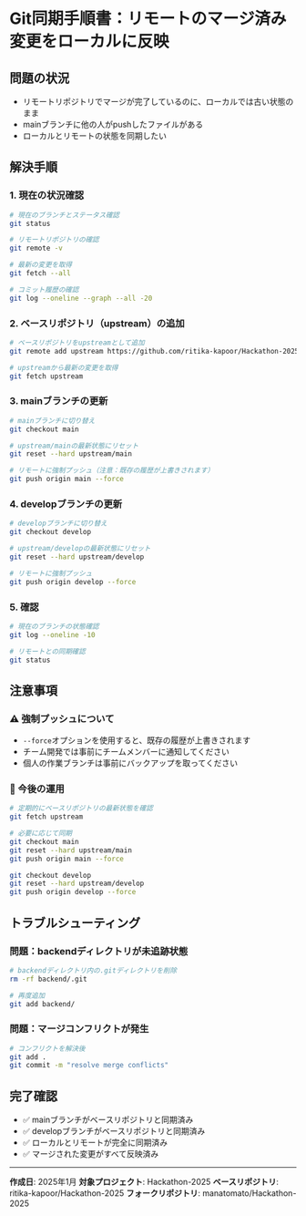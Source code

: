 # Git同期手順書：リモートのマージ済み変更をローカルに反映

## 問題の状況
- リモートリポジトリでマージが完了しているのに、ローカルでは古い状態のまま
- mainブランチに他の人がpushしたファイルがある
- ローカルとリモートの状態を同期したい

## 解決手順

### 1. 現在の状況確認
```bash
# 現在のブランチとステータス確認
git status

# リモートリポジトリの確認
git remote -v

# 最新の変更を取得
git fetch --all

# コミット履歴の確認
git log --oneline --graph --all -20
```

### 2. ベースリポジトリ（upstream）の追加
```bash
# ベースリポジトリをupstreamとして追加
git remote add upstream https://github.com/ritika-kapoor/Hackathon-2025.git

# upstreamから最新の変更を取得
git fetch upstream
```

### 3. mainブランチの更新
```bash
# mainブランチに切り替え
git checkout main

# upstream/mainの最新状態にリセット
git reset --hard upstream/main

# リモートに強制プッシュ（注意：既存の履歴が上書きされます）
git push origin main --force
```

### 4. developブランチの更新
```bash
# developブランチに切り替え
git checkout develop

# upstream/developの最新状態にリセット
git reset --hard upstream/develop

# リモートに強制プッシュ
git push origin develop --force
```

### 5. 確認
```bash
# 現在のブランチの状態確認
git log --oneline -10

# リモートとの同期確認
git status
```

## 注意事項

### ⚠️ 強制プッシュについて
- `--force`オプションを使用すると、既存の履歴が上書きされます
- チーム開発では事前にチームメンバーに通知してください
- 個人の作業ブランチは事前にバックアップを取ってください

### 🔄 今後の運用
```bash
# 定期的にベースリポジトリの最新状態を確認
git fetch upstream

# 必要に応じて同期
git checkout main
git reset --hard upstream/main
git push origin main --force

git checkout develop
git reset --hard upstream/develop
git push origin develop --force
```

## トラブルシューティング

### 問題：backendディレクトリが未追跡状態
```bash
# backendディレクトリ内の.gitディレクトリを削除
rm -rf backend/.git

# 再度追加
git add backend/
```

### 問題：マージコンフリクトが発生
```bash
# コンフリクトを解決後
git add .
git commit -m "resolve merge conflicts"
```

## 完了確認
- ✅ mainブランチがベースリポジトリと同期済み
- ✅ developブランチがベースリポジトリと同期済み
- ✅ ローカルとリモートが完全に同期済み
- ✅ マージされた変更がすべて反映済み

---

**作成日**: 2025年1月
**対象プロジェクト**: Hackathon-2025
**ベースリポジトリ**: ritika-kapoor/Hackathon-2025
**フォークリポジトリ**: manatomato/Hackathon-2025 